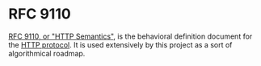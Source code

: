 # RFC 9110

[RFC 9110, or "HTTP Semantics"](https://www.rfc-editor.org/rfc/rfc9110.html), is the
behavioral definition document for the [HTTP protocol](./http-definition.md). It is used extensively
by this project as a sort of algorithmical roadmap.

